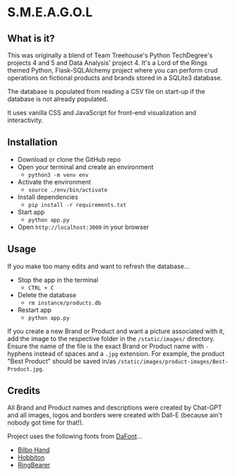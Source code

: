 # S.M.E.A.G.O.L

## What is it?

This was originally a blend of Team Treehouse's Python TechDegree's projects 4 and 5 and Data Analysis' project 4. It's a Lord of the Rings themed Python, Flask-SQLAlchemy project where you can perform crud operations on fictional products and brands stored in a SQLite3 database.

The database is populated from reading a CSV file on start-up if the database is not already populated.

It uses vanilla CSS and JavaScript for front-end visualization and interactivity.

## Installation

- Download or clone the GitHub repo
- Open your terminal and create an environment
  - `python3 -m venv env`
- Activate the environment
  - `source ./env/bin/activate`
- Install dependencies
  - `pip install -r requirements.txt`
- Start app
  - `python app.py`
- Open `http://localhost:3000` in your browser

## Usage

If you make too many edits and want to refresh the database...

- Stop the app in the terminal
  - `CTRL + C`
- Delete the database
  - `rm instance/products.db`
- Restart app
  - `python app.py`

If you create a new Brand or Product and want a picture associated with it, add the image to the respective folder in the `/static/images/` directory. Ensure the name of the file is the exact Brand or Product name with `-` hyphens instead of spaces and a `.jpg` extension. For example, the product "Best Product" should be saved in/as `/static/images/product-images/Best-Product.jpg`.

## Credits

All Brand and Product names and descriptions were created by Chat-GPT and all images, logos and borders were created with Dall-E (because ain't nobody got time for that!).

Project uses the following fonts from [DaFont](https://www.dafont.com/)...

- [Bilbo Hand](https://www.dafont.com/bilbo-hand.font)
- [Hobbiton](https://www.dafont.com/hobbiton.font)
- [RingBearer](https://www.dafont.com/ringbearer.font)
